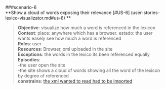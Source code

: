 ###scenario-6  
**Show a cloud of words exposing their relevance [#US-6] (user-stories-lexico-visualizator.md#us-6) **  
> **Objective**: visualize how much a word is referenced in the lexicon  
> **Context**: place: anywhere which has a browser. estado: the user wants easely see how much a word is referenced  
> **Roles**:  user  
> **Resources**: Browser, xml uploaded in the site  
> **Exceptions**: the words in the lexico its been referenced equally  
> **Episodies**:  
>  -the user open the site  
>  -the site shows a cloud of words showing all the word of the lexicon by degree of referenced  
> **constrains**: [the xml wanted to read had to be imported](user-stories-lexico-visualizator.md#us-2)  
